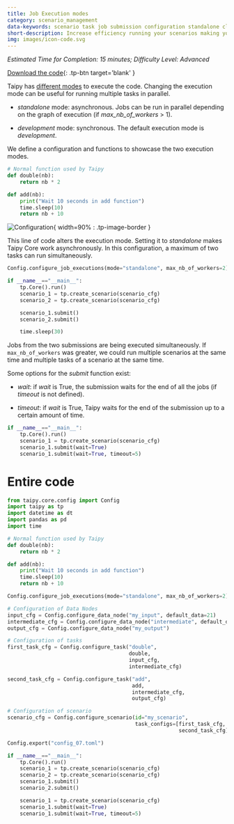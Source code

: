 ```yaml
---
title: Job Execution modes
category: scenario_management
data-keywords: scenario task job submission configuration standalone cluster
short-description: Increase efficiency running your scenarios making your Job Execution asynchronous.
img: images/icon-code.svg
---
```


*Estimated Time for Completion: 15 minutes; Difficulty Level: Advanced*

[Download the code](./src/job_execution.zip){: .tp-btn target='blank' }

Taipy has [different modes](../../../manuals/userman/configuration/job-config.md)
to execute the code. Changing the execution mode can be useful for running multiple
tasks in parallel.

- _standalone_ mode: asynchronous. Jobs can be run in parallel depending on the graph
    of execution (if _max_nb_of_workers_ > 1).

- _development_ mode: synchronous. The default execution mode is _development_.

We define a configuration and functions to showcase the two execution modes.

```python
# Normal function used by Taipy
def double(nb):
    return nb * 2

def add(nb):
    print("Wait 10 seconds in add function")
    time.sleep(10)
    return nb + 10
```

![Configuration](images/config.svg){ width=90% : .tp-image-border }

This line of code alters the execution mode. Setting it to *standalone* makes Taipy Core work asynchronously.
In this configuration, a maximum of two tasks can run simultaneously.

```python
Config.configure_job_executions(mode="standalone", max_nb_of_workers=2)
```


```python
if __name__=="__main__":
    tp.Core().run()
    scenario_1 = tp.create_scenario(scenario_cfg)
    scenario_2 = tp.create_scenario(scenario_cfg)

    scenario_1.submit()
    scenario_2.submit()

    time.sleep(30)
```

Jobs from the two submissions are being executed simultaneously. If `max_nb_of_workers` was greater, we could run multiple scenarios at the same time and multiple tasks of a scenario at the same time.

Some options for the _submit_ function exist:

- _wait_: if _wait_ is True, the submission waits for the end of all the jobs (if _timeout_ is not defined).

- _timeout_: if _wait_ is True, Taipy waits for the end of the submission up to a certain amount of time.

```python
if __name__=="__main__":
    tp.Core().run()
    scenario_1 = tp.create_scenario(scenario_cfg)
    scenario_1.submit(wait=True)
    scenario_1.submit(wait=True, timeout=5)
```

# Entire code


```python
from taipy.core.config import Config
import taipy as tp
import datetime as dt
import pandas as pd
import time

# Normal function used by Taipy
def double(nb):
    return nb * 2

def add(nb):
    print("Wait 10 seconds in add function")
    time.sleep(10)
    return nb + 10

Config.configure_job_executions(mode="standalone", max_nb_of_workers=2)

# Configuration of Data Nodes
input_cfg = Config.configure_data_node("my_input", default_data=21)
intermediate_cfg = Config.configure_data_node("intermediate", default_data=21)
output_cfg = Config.configure_data_node("my_output")

# Configuration of tasks
first_task_cfg = Config.configure_task("double",
                                       double,
                                       input_cfg,
                                       intermediate_cfg)

second_task_cfg = Config.configure_task("add",
                                        add,
                                        intermediate_cfg,
                                        output_cfg)

# Configuration of scenario
scenario_cfg = Config.configure_scenario(id="my_scenario",
                                         task_configs=[first_task_cfg,
                                                       second_task_cfg])

Config.export("config_07.toml")

if __name__=="__main__":
    tp.Core().run()
    scenario_1 = tp.create_scenario(scenario_cfg)
    scenario_2 = tp.create_scenario(scenario_cfg)
    scenario_1.submit()
    scenario_2.submit()

    scenario_1 = tp.create_scenario(scenario_cfg)
    scenario_1.submit(wait=True)
    scenario_1.submit(wait=True, timeout=5)
```
